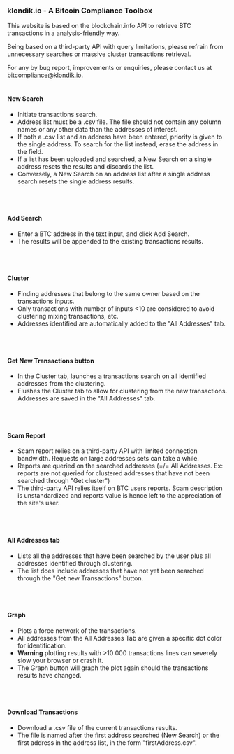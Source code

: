 
### **klondik.io - A Bitcoin Compliance Toolbox**

This website is based on the blockchain.info API to retrieve BTC transactions in a analysis-friendly way.

Being based on a third-party API with query limitations, please refrain from unnecessary searches or massive cluster transactions retrieval.

For any by bug report, improvements or enquiries, please contact us at <bitcompliance@klondik.io>.
<br>
<br>

#### **New Search**
* Initiate transactions search.
* Address list must be a .csv file. The file should not contain any column names or any other data than the addresses of interest.
* If both a .csv list and an address have been entered, priority is given to the single address. To search for the list instead, erase the address in the field.
* If a list has been uploaded and searched, a New Search on a single address resets the results and discards the list.
* Conversely, a New Search on an address list after a single address search resets the single address results.
<br>
<br>

#### **Add Search**
* Enter a BTC address in the text input, and click Add Search.
* The results will be appended to the existing transactions results.
<br>
<br>

#### **Cluster**
* Finding addresses that belong to the same owner based on the transactions inputs.
* Only transactions with number of inputs <10 are considered to avoid clustering mixing transactions, etc.
* Addresses identified are automatically added to the "All Addresses" tab.
<br>
<br>

#### **Get New Transactions button**
* In the Cluster tab, launches a transactions search on all identified addresses from the clustering.
* Flushes the Cluster tab to allow for clustering from the new transactions. Addresses are saved in the "All Addresses" tab.
<br>
<br>

#### **Scam Report**
* Scam report relies on a third-party API with limited connection bandwidth. Requests on large addresses sets can take a while.
* Reports are queried on the searched addresses (=/= All Addresses. Ex: reports are not queried for clustered addresses that have not been searched through "Get cluster")
* The third-party API relies itself on BTC users reports. Scam description is unstandardized and reports value is hence left to the appreciation of the site's user.
<br>
<br>

#### **All Addresses tab**
* Lists all the addresses that have been searched by the user plus all addresses identified through clustering.
* The list does include addresses that have not yet been searched through the "Get new Transactions" button.
<br>
<br>

#### **Graph**
* Plots a force network of the transactions.
* All addresses from the All Addresses Tab are given a specific dot color for identification.
* **Warning** plotting results with >10 000 transactions lines can severely slow your browser or crash it.
* The Graph button will graph the plot again should the transactions results have changed.
<br>
<br>

#### **Download Transactions**
* Download a .csv file of the current transactions results.
* The file is named after the first address searched (New Search) or the first address in the address list, in the form "firstAddress.csv".
<br>
<br>
<br>
<br>
